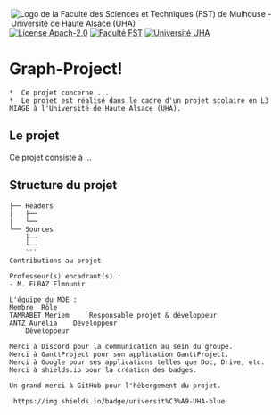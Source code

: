 <img align="right" src="https://www.fst.uha.fr/wp-content/uploads/2018/06/cropped-logo-site-V3.png" title="Logo de la Faculté des Sciences et Techniques (FST) de Mulhouse - Université de Haute Alsace (UHA)">
                              
[![License Apach-2.0](https://img.shields.io/github/license/Dieupix/Laser_Game?color=dark&style=for-the-badge)](https://github.com/Dieupix/Laser_Game/blob/main/LICENSE.md)
[![Faculté FST](https://img.shields.io/badge/Faculté-FST-blue?style=for-the-badge)](https://www.fst.uha.fr)
[![Université UHA](https://img.shields.io/badge/Université-UHA-darkblue?style=for-the-badge)](https://www.uha.fr)

# Graph-Project!       

    *  Ce projet concerne ...
    *  Le projet est réalisé dans le cadre d'un projet scolaire en L3 MIAGE à l'Université de Haute Alsace (UHA).
    
## Le projet
 
 Ce projet consiste à ...
 
## Structure du projet

```
├── Headers
|   ├──
|   └──
└── Sources
    ├──
    └──
    ```
Contributions au projet

Professeur(s) encadrant(s) :
- M. ELBAZ Elmounir

L'équipe du MOE :
Membre 	Rôle
TAMRABET Meriem 	Responsable projet & développeur
ANTZ Aurélia 	Développeur
 	Développeur

Merci à Discord pour la communication au sein du groupe.
Merci à GanttProject pour son application GanttProject.
Merci à Google pour ses applications telles que Doc, Drive, etc.
Merci à shields.io pour la création des badges.

Un grand merci à GitHub pour l'hébergement du projet.

 https://img.shields.io/badge/universit%C3%A9-UHA-blue

